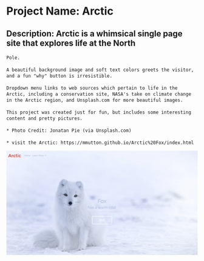 # Project Name: Arctic
 
## Description: Arctic is a whimsical single page site that explores life at the North 	
	Pole.

	A beautiful background image and soft text colors greets the visitor, and a fun "why" button is irresistible.

 	Dropdown menu links to web sources which pertain to life in the Arctic, including a conservation site, NASA's take on climate change in the Arctic region, and Unsplash.com for more beautiful images.

	This project was created just for fun, but includes some interesting content and pretty pictures.

	* Photo Credit: Jonatan Pie (via Unsplash.com)

	* visit the Arctic: https://mmutton.github.io/Arctic%20Fox/index.html 

![Arctic](/img/ArcticFoxScreenshot.png)